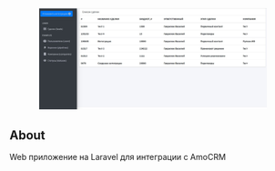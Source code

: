 <p align="center"><a href="#" target="_blank"><img src="/tmp/Image_1.jpg" width="400"></a></p>

## About

Web приложение на Laravel для интеграции с AmoCRM 



